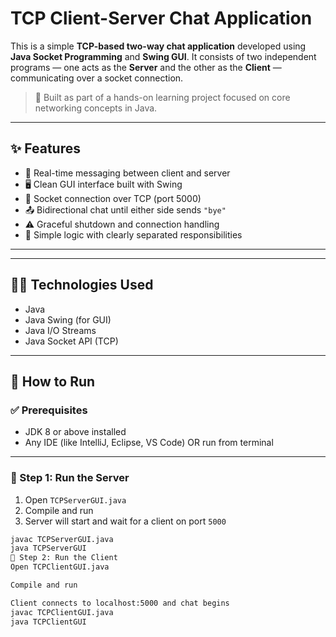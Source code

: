 # TCP Client-Server Chat Application

This is a simple **TCP-based two-way chat application** developed using **Java Socket Programming** and **Swing GUI**. It consists of two independent programs — one acts as the **Server** and the other as the **Client** — communicating over a socket connection.

> 💬 Built as part of a hands-on learning project focused on core networking concepts in Java.

---

## ✨ Features

- 📡 Real-time messaging between client and server
- 🖥️ Clean GUI interface built with Swing
- 🔌 Socket connection over TCP (port 5000)
- 📤 Bidirectional chat until either side sends `"bye"`
- ⚠️ Graceful shutdown and connection handling
- 🧠 Simple logic with clearly separated responsibilities

---

---

## 🧑‍💻 Technologies Used

- Java
- Java Swing (for GUI)
- Java I/O Streams
- Java Socket API (TCP)

---

## 🚀 How to Run

### ✅ Prerequisites

- JDK 8 or above installed
- Any IDE (like IntelliJ, Eclipse, VS Code) OR run from terminal

---

### 🔹 Step 1: Run the Server

1. Open `TCPServerGUI.java`
2. Compile and run
3. Server will start and wait for a client on port `5000`

```bash
javac TCPServerGUI.java
java TCPServerGUI
🔹 Step 2: Run the Client
Open TCPClientGUI.java

Compile and run

Client connects to localhost:5000 and chat begins
javac TCPClientGUI.java
java TCPClientGUI
